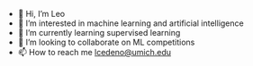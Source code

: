 - 👋 Hi, I’m Leo
- 👀 I’m interested in machine learning and artificial intelligence
- 🌱 I’m currently learning supervised learning
- 💞️ I’m looking to collaborate on ML competitions
- 📫 How to reach me lcedeno@umich.edu

<!---
leonardosor/leonardosor is a ✨ special ✨ repository because its `README.md` (this file) appears on your GitHub profile.
You can click the Preview link to take a look at your changes.
--->
